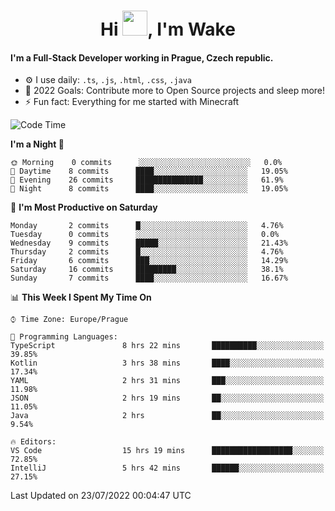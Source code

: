 <h1 align="center">Hi <img src="https://raw.githubusercontent.com/MrWakeCZ/MrWakeCZ/master/Hi.gif" width="40px" />, I'm Wake</h1>

#### I'm a Full-Stack Developer working in Prague, Czech republic.
- ⚙️ I use daily: `.ts`, `.js`, `.html`, `.css`, `.java`
- 🥅 2022 Goals: Contribute more to Open Source projects and sleep more!
- ⚡ Fun fact: Everything for me started with Minecraft

<!--START_SECTION:waka-->
![Code Time](http://img.shields.io/badge/Code%20Time-0%20secs-blue)

**I'm a Night 🦉** 

```text
🌞 Morning    0 commits      ░░░░░░░░░░░░░░░░░░░░░░░░░   0.0% 
🌆 Daytime    8 commits      ████░░░░░░░░░░░░░░░░░░░░░   19.05% 
🌃 Evening    26 commits     ███████████████░░░░░░░░░░   61.9% 
🌙 Night      8 commits      ████░░░░░░░░░░░░░░░░░░░░░   19.05%

```
📅 **I'm Most Productive on Saturday** 

```text
Monday       2 commits      █░░░░░░░░░░░░░░░░░░░░░░░░   4.76% 
Tuesday      0 commits      ░░░░░░░░░░░░░░░░░░░░░░░░░   0.0% 
Wednesday    9 commits      █████░░░░░░░░░░░░░░░░░░░░   21.43% 
Thursday     2 commits      █░░░░░░░░░░░░░░░░░░░░░░░░   4.76% 
Friday       6 commits      ███░░░░░░░░░░░░░░░░░░░░░░   14.29% 
Saturday     16 commits     █████████░░░░░░░░░░░░░░░░   38.1% 
Sunday       7 commits      ████░░░░░░░░░░░░░░░░░░░░░   16.67%

```


📊 **This Week I Spent My Time On** 

```text
⌚︎ Time Zone: Europe/Prague

💬 Programming Languages: 
TypeScript               8 hrs 22 mins       ██████████░░░░░░░░░░░░░░░   39.85% 
Kotlin                   3 hrs 38 mins       ████░░░░░░░░░░░░░░░░░░░░░   17.34% 
YAML                     2 hrs 31 mins       ███░░░░░░░░░░░░░░░░░░░░░░   11.98% 
JSON                     2 hrs 19 mins       ██░░░░░░░░░░░░░░░░░░░░░░░   11.05% 
Java                     2 hrs               ██░░░░░░░░░░░░░░░░░░░░░░░   9.54%

🔥 Editors: 
VS Code                  15 hrs 19 mins      ██████████████████░░░░░░░   72.85% 
IntelliJ                 5 hrs 42 mins       ██████░░░░░░░░░░░░░░░░░░░   27.15%

```


 Last Updated on 23/07/2022 00:04:47 UTC
<!--END_SECTION:waka-->
